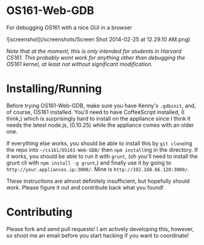 OS161-Web-GDB
=============

For debugging OS161 with a nice GUI in a browser

![screenshot](/screenshots/Screen Shot 2014-02-25 at 12.29.10 AM.png)

*Note that at the moment, this is only intended for students in Harvard CS161.  This probably wont work for anything other than debugging the OS161 kernel, at least not without significant modification.*


Installing/Running
============
Before trying OS161-Web-GDB, make sure you have Kenny's `.gdbinit`, and, of course, OS161 installed.  You'll need to have CoffeeScript installed, (I think,) which is surprisingly hard to install on the appliance since I think it needs the latest node.js, (0.10.25) while the appliance comes with an older one.

If everything else works, you should be able to install this by `git clone`ing the repo into `~/cs161/OS161-Web-GDB/` then `npm install`ing in the directory.  If it works, you should be able to run it with `grunt`, (oh you'll need to install the grunt cli with `npm install -g grunt`,) and finally use it by going to `http://your.appliances.ip:3000/`.  Mine is `http://192.168.66.128:3000/`.

These instructions are almost definitely insufficient, but hopefully should work.  Please figure it out and contribute back what you found!


Contributing
============
Please fork and send pull requests!  I am actively developing this, however,
so shoot me an email before you start hacking if you want to coordinate!

